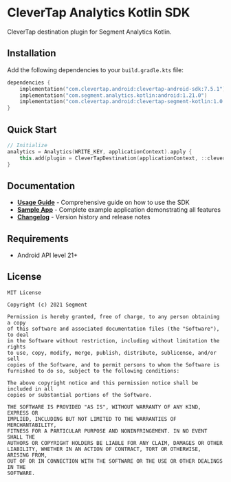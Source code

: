 # CleverTap Analytics Kotlin SDK

CleverTap destination plugin for Segment Analytics Kotlin. 

## Installation

Add the following dependencies to your `build.gradle.kts` file:

```kotlin
dependencies {
    implementation("com.clevertap.android:clevertap-android-sdk:7.5.1")
    implementation("com.segment.analytics.kotlin:android:1.21.0")
    implementation("com.clevertap.android:clevertap-segment-kotlin:1.0.0")
}
```

## Quick Start

```kotlin
// Initialize
analytics = Analytics(WRITE_KEY, applicationContext).apply {
    this.add(plugin = CleverTapDestination(applicationContext, ::cleverTapReady))
}
```

## Documentation

- **[Usage Guide](docs/Usage.md)** - Comprehensive guide on how to use the SDK
- **[Sample App](testapp)** - Complete example application demonstrating all features
- **[Changelog](CHANGELOG.md)** - Version history and release notes


## Requirements
- Android API level 21+

## License

```
MIT License

Copyright (c) 2021 Segment

Permission is hereby granted, free of charge, to any person obtaining a copy
of this software and associated documentation files (the "Software"), to deal
in the Software without restriction, including without limitation the rights
to use, copy, modify, merge, publish, distribute, sublicense, and/or sell
copies of the Software, and to permit persons to whom the Software is
furnished to do so, subject to the following conditions:

The above copyright notice and this permission notice shall be included in all
copies or substantial portions of the Software.

THE SOFTWARE IS PROVIDED "AS IS", WITHOUT WARRANTY OF ANY KIND, EXPRESS OR
IMPLIED, INCLUDING BUT NOT LIMITED TO THE WARRANTIES OF MERCHANTABILITY,
FITNESS FOR A PARTICULAR PURPOSE AND NONINFRINGEMENT. IN NO EVENT SHALL THE
AUTHORS OR COPYRIGHT HOLDERS BE LIABLE FOR ANY CLAIM, DAMAGES OR OTHER
LIABILITY, WHETHER IN AN ACTION OF CONTRACT, TORT OR OTHERWISE, ARISING FROM,
OUT OF OR IN CONNECTION WITH THE SOFTWARE OR THE USE OR OTHER DEALINGS IN THE
SOFTWARE.
```